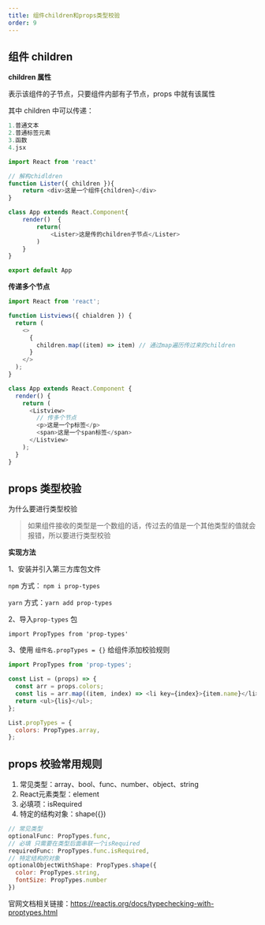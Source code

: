```yaml
---
title: 组件children和props类型校验
order: 9
---
```


## 组件 children

**children 属性**

表示该组件的子节点，只要组件内部有子节点，props 中就有该属性

其中 children 中可以传递：

```js
1.普通文本
2.普通标签元素
3.函数
4.jsx

import React from 'react'

// 解构chidldren
function Lister({ children }){
    return <div>这是一个组件{children}</div>
}

class App extends React.Component{
    render()  {
        return(
            <Lister>这是传的children子节点</Lister>
        )
    }
}

export default App
```

**传递多个节点**

```js
import React from 'react';

function Listviews({ chialdren }) {
  return (
    <>
      {
        children.map((item) => item) // 通过map遍历传过来的children
      }
    </>
  );
}

class App extends React.Component {
  render() {
    return (
      <Listview>
        // 传多个节点
        <p>这是一个p标签</p>
        <span>这是一个span标签</span>
      </Listview>
    );
  }
}
```

## props 类型校验

为什么要进行类型校验

> 如果组件接收的类型是一个数组的话，传过去的值是一个其他类型的值就会报错，所以要进行类型校验

**实现方法**

1、安装并引入第三方库包文件

 `npm` 方式： `npm i prop-types`

 `yarn` 方式：`yarn add prop-types`

2、导入`prop-types` 包

 `import PropTypes from 'prop-types'`

3、使用 `组件名.propTypes = {}` 给组件添加校验规则

```js
import PropTypes from 'prop-types';

const List = (props) => {
  const arr = props.colors;
  const lis = arr.map((item, index) => <li key={index}>{item.name}</li>);
  return <ul>{lis}</ul>;
};

List.propTypes = {
  colors: PropTypes.array,
};
```

## props 校验常用规则

  1. 常见类型：array、bool、func、number、object、string
  2. React元素类型：element
  3. 必填项：isRequired
  4. 特定的结构对象：shape({})

```js
// 常见类型
optionalFunc: PropTypes.func,
// 必填 只需要在类型后面串联一个isRequired
requiredFunc: PropTypes.func.isRequired,
// 特定结构的对象
optionalObjectWithShape: PropTypes.shape({
  color: PropTypes.string,
  fontSize: PropTypes.number
})
```

官网文档相关链接：https://reactjs.org/docs/typechecking-with-proptypes.html
